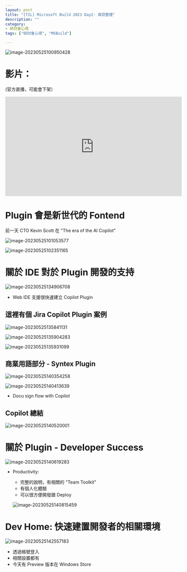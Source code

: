 ```yaml
---
layout: post
title: "[TIL] Microsoft Build 2023 Day2- 資訊整理"
description: ""
category: 
- 研討會心得
tags: ["研討會心得", "MSBuild"]

---
```




![image-20230525100950428](../images/2022/image-20230525100950428.png)



# 影片：

(官方直播，可能會下架）

<iframe width="560" height="315" src="https://www.youtube.com/embed/jeRKfvNylts" title="YouTube video player" frameborder="0" allow="accelerometer; autoplay; clipboard-write; encrypted-media; gyroscope; picture-in-picture; web-share" allowfullscreen></iframe>



# Plugin 會是新世代的 Fontend 

前一天 CTO Kevin Scott 在 "The era of the AI Copilot"

![image-20230525101053577](../images/2022/image-20230525101053577.png)



![image-20230525102351165](../images/2022/image-20230525102351165.png)



# 關於 IDE 對於 Plugin 開發的支持

![image-20230525134906708](../images/2022/image-20230525134906708.png)

- Web IDE 支援很快速建立 Copilot Plugin



## 這裡有個 Jira Copilot Plugin 案例

![image-20230525135841131](../images/2022/image-20230525135841131.png)

![image-20230525135904283](../images/2022/image-20230525135904283.png) 

![image-20230525135931099](../images/2022/image-20230525135931099.png)



## 商業用語部分 - Syntex  Plugin

![image-20230525140354258](../images/2022/image-20230525140354258.png)

![image-20230525140413639](../images/2022/image-20230525140413639.png)

- Docu sign flow with Copilot



## Copilot 總結

![image-20230525140520001](../images/2022/image-20230525140520001.png)



# 關於 Plugin - Developer Success

![image-20230525140619283](../images/2022/image-20230525140619283.png)

- Productivity:

  - 完整的說明，有相關的 "Team Toolkit"
  - 有個人化體驗
  - 可以很方便開發跟 Deploy 

  ![image-20230525140815459](../images/2022/image-20230525140815459.png)



# Dev Home: 快速建置開發者的相關環境

![image-20230525142557183](../images/2022/image-20230525142557183.png)

- 透過帳號登入
- 相關設置都有
- 今天有 Preview 版本在 Windows Store











